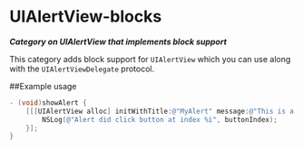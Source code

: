 UIAlertView-blocks
==================

***Category on UIAlertView that implements block support***

This category adds block support for `UIAlertView` which you can use along with the `UIAlertViewDelegate` protocol.

##Example usage
``` objective-c
- (void)showAlert {
	[[[UIAlertView alloc] initWithTitle:@"MyAlert" message:@"This is a great alert" delegate:nil cancelButtonTitle:@"Cancel" otherButtonTitles:@"Ok", nil] showWithCompletionBlock:^(NSInteger buttonIndex) {
		NSLog(@"Alert did click button at index %i", buttonIndex);
	}];
}
```
